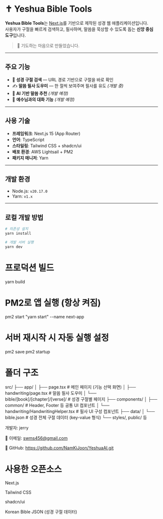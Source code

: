 # ✝️ Yeshua Bible Tools

**Yeshua Bible Tools**는 [Next.js](https://nextjs.org)를 기반으로 제작된 성경 웹 애플리케이션입니다.  
사용자가 구절을 빠르게 검색하고, 필사하며, 말씀을 묵상할 수 있도록 돕는 **신앙 중심 도구**입니다.

> 🙏 기도하는 마음으로 만들었습니다.

---

## 주요 기능

- 📖 **성경 구절 검색** — URL 경로 기반으로 구절을 바로 확인
- ✍️ **말씀 필사 도우미** — 한 절씩 보여주며 필사를 유도 _(개발 중)_
- 🧠 **AI 기반 말씀 추천** _(개발 예정)_
- 💬 **예수님과의 대화 기능** _(개발 예정)_

---

## 사용 기술

- **프레임워크**: Next.js 15 (App Router)
- **언어**: TypeScript
- **스타일링**: Tailwind CSS + shadcn/ui
- **배포 환경**: AWS Lightsail + PM2
- **패키지 매니저**: Yarn

---

## 개발 환경

- Node.js: `v20.17.0`
- Yarn: `v1.x`

---

## 로컬 개발 방법

```bash
# 의존성 설치
yarn install

# 개발 서버 실행
yarn dev
```

# 프로덕션 빌드

yarn build

# PM2로 앱 실행 (항상 켜짐)

pm2 start "yarn start" --name next-app

# 서버 재시작 시 자동 실행 설정

pm2 save
pm2 startup

# 폴더 구조

src/
├── app/
│ ├── page.tsx # 메인 페이지 (기능 선택 화면)
│ ├── handwriting/page.tsx # 말씀 필사 도우미
│ └── bible/[book]/[chapter]/[verse]/ # 성경 구절별 페이지
├── components/
│ ├── common/ # Header, Footer 등 공통 UI 컴포넌트
│ └── handwriting/HandwritingHelper.tsx # 필사 UI 구성 컴포넌트
├── data/
│ └── bible.json # 성경 전체 구절 데이터 (key-value 형식)
└── styles/, public/ 등

개발자: jerry

📧 이메일: swms456@gmail.com

🔗 GitHub: https://github.com/NamKiJoon/YeshuaAI.git

# 사용한 오픈소스

Next.js

Tailwind CSS

shadcn/ui

Korean Bible JSON (성경 구절 데이터)
